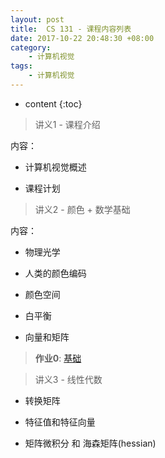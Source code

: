 ```yaml
---
layout: post
title:  CS 131 - 课程内容列表
date: 2017-10-22 20:48:30 +08:00
category:
    - 计算机视觉
tags:
    - 计算机视觉
---
```


* content
{:toc}

> 讲义1 - 课程介绍

  内容：

  * 计算机视觉概述

  * 课程计划

> 讲义2 - 颜色 + 数学基础

  内容：

  * 物理光学

  * 人类的颜色编码

  * 颜色空间

  * 白平衡

  * 向量和矩阵

> **作业0**: [基础](https://github.com/StanfordVL/CS131_release/tree/master/hw0_release)


> 讲义3 - 线性代数

  * 转换矩阵

  * 特征值和特征向量

  * 矩阵微积分 和 海森矩阵(hessian)
